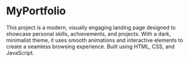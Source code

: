 # MyPortfolio
This project is a modern, visually engaging landing page designed to showcase personal skills, achievements, and projects. With a dark, minimalist theme, it uses smooth animations and interactive elements to create a seamless browsing experience. Built using HTML, CSS, and JavaScript.
